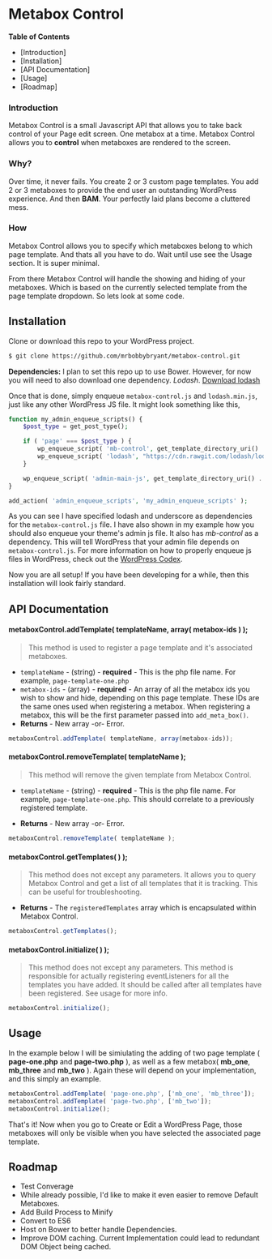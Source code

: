 # Metabox Control
**Table of Contents**

- [Introduction]
- [Installation]
- [API Documentation]
- [Usage]
- [Roadmap]

### Introduction
Metabox Control is a small Javascript API that allows you to take back control of your Page edit screen. One metabox at a time. Metabox Control allows you to **control** when metaboxes are rendered to the screen.

### Why?
Over time, it never fails. You create 2 or 3 custom page templates. You add 2 or 3 metaboxes to provide the end user an outstanding WordPress experience. And then **BAM**. Your perfectly laid plans become a cluttered mess.

### How
Metabox Control allows you to specify which metaboxes belong to which page template. And thats all you have to do. Wait until use see the Usage section. It is super minimal. 

From there Metabox Control will handle the showing and hiding of your metaboxes. Which is based on the currently selected template from the page template dropdown. So lets look at some code.

## Installation
Clone or download this repo to your WordPress project.
```sh
$ git clone https://github.com/mrbobbybryant/metabox-control.git
```
**Dependencies:**
I plan to set this repo up to use Bower. However, for now you will need to also download one dependency. *Lodash*.
[Download lodash](https://raw.githubusercontent.com/lodash/lodash/3.10.1/lodash.min.js)

Once that is done, simply enqueue ```metabox-control.js``` and ```lodash.min.js```, just like any other WordPress JS file. It might look something like this,
```php
function my_admin_enqueue_scripts() {
	$post_type = get_post_type();

	if ( 'page' === $post_type ) {
		wp_enqueue_script( 'mb-control', get_template_directory_uri() . '/js/vendor/mb-control/metabox-control.js', array( 'underscore', 'lodash' ), '0.0.1', true );
		wp_enqueue_script( 'lodash', "https://cdn.rawgit.com/lodash/lodash/3.0.1/lodash.min.js", array( 'underscore' ), '3.0.1' ,true );
	}

	wp_enqueue_script( 'admin-main-js', get_template_directory_uri() . '/js/admin-main.js', array( 'mb-control' ), '20160104', true  );
}

add_action( 'admin_enqueue_scripts', 'my_admin_enqueue_scripts' );
```
As you can see I have specified lodash and underscore as dependencies for the ```metabox-control.js``` file. I have also shown in my example how you should also enqueue your theme's admin js file. It also has *mb-control* as a dependency. This will tell WordPress that your admin file depends on ```metabox-control.js```. For more information on how to properly enqueue js files in WordPress, check out the [WordPress Codex](https://codex.wordpress.org/Function_Reference/wp_enqueue_script).

Now you are all setup! If you have been developing for a while, then this installation will look fairly standard.

## API Documentation
#### metaboxControl.addTemplate( templateName, array( metabox-ids ) );
> This method is used to register a page template
> and it's associated metaboxes.

- ```templateName``` - (string) - **required** - This is the php file name. For example, ```page-template-one.php```
- ```metabox-ids``` - (array) - **required** - An array of all the metabox ids you wish to show and hide, depending on this page template. These IDs are the same ones used when registering a metabox. When registering a metabox, this will be the first parameter passed into ```add_meta_box()```.
- **Returns** - New array -or- Error.
```js
metaboxControl.addTemplate( templateName, array(metabox-ids));
```

#### metaboxControl.removeTemplate( templateName );
> This method will remove the given template from Metabox Control.

- ```templateName``` - (string) - **required** - This is the php file name. For example, ```page-template-one.php```. This should correlate to a previously registered template.

- **Returns** - New array -or- Error.
```js
metaboxControl.removeTemplate( templateName );
```

#### metaboxControl.getTemplates( ) );
> This method does not except any parameters. It allows you to query Metabox Control and get a list of all templates that it is tracking. This can be useful for troubleshooting.

- **Returns** - The ```registeredTemplates``` array which is encapsulated within Metabox Control.
```js
metaboxControl.getTemplates();
```

#### metaboxControl.initialize( ) );
> This method does not except any parameters. This method is responsible for actually registering eventListeners for all the templates you have added. It should be called after all templates have been registered. See usage for more info.

```js
metaboxControl.initialize();
```
## Usage

In the example below I will be simiulating the adding of two page template ( **page-one.php** and **page-two.php** ), as well as a few metabox( **mb_one**, **mb_three** and **mb_two** ). Again these will depend on your implementation, and this simply an example.
```js
metaboxControl.addTemplate( 'page-one.php', ['mb_one', 'mb_three']);
metaboxControl.addTemplate( 'page-two.php', ['mb_two']);
metaboxControl.initialize();
```

That's it! Now when you go to Create or Edit a WordPress Page, those metaboxes will only be visible when you have selected the associated page template.

## Roadmap
- Test Converage
- While already possible, I'd like to make it even easier to remove Default Metaboxes.
- Add Build Process to Minify
- Convert to ES6
- Host on Bower to better handle Dependencies.
- Improve DOM caching. Current Implementation could lead to redundant DOM Object being cached.
